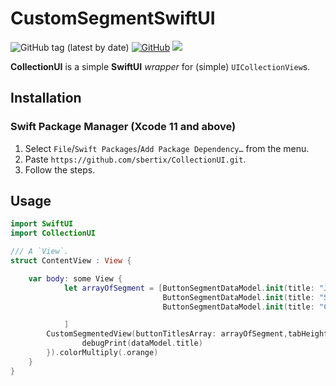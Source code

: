 # CustomSegmentSwiftUI <WIP>
![GitHub tag (latest by date)](https://img.shields.io/github/v/tag/sbertix/CollectionUI)
[![GitHub](https://img.shields.io/github/license/sbertix/CollectionUI)](https://github.com/sbertix/CollectionUI/blob/master/LICENSE)
<img src="https://img.shields.io/badge/supports-Swift%20Package%20Manager-ff69b4.svg">  

**CollectionUI** is a simple **SwiftUI** _wrapper_ for (simple) `UICollectionView`s.

## Installation
### Swift Package Manager (Xcode 11 and above)
1. Select `File`/`Swift Packages`/`Add Package Dependency…` from the menu.
1. Paste `https://github.com/sbertix/CollectionUI.git`.
1. Follow the steps.

## Usage
```swift
import SwiftUI
import CollectionUI

/// A `View`.
struct ContentView : View {

    var body: some View {
            let arrayOfSegment = [ButtonSegmentDataModel.init(title: "Jobs"),
                                  ButtonSegmentDataModel.init(title: "Search", deafultIcon: "chincoteague", activeIcon: "searchAtLandingPage", iconPosition: .left, isSelected: true),
                                  ButtonSegmentDataModel.init(title: "Connect", deafultIcon: "umbagog",activeIcon: "stmarylake", iconPosition: .right),

            ]
        CustomSegmentedView(buttonTitlesArray: arrayOfSegment,tabHeight: 50, buttonTapActionClouser: { dataModel in
                debugPrint(dataModel.title)
        }).colorMultiply(.orange)
    }
}
```
